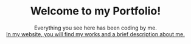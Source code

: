 <h1><center>Welcome to my Portfolio!</center></h1>

<p><center>Everything you see here has been coding by me.<br> <a href="https://realsyncedx.web.app/">In my website, you will find my works and a brief description about me. </a></center></p>
